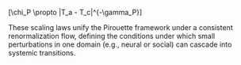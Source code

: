 [\chi_P \propto |T_a - T_c|^{-\gamma_P}]

These scaling laws unify the Pirouette framework under a consistent renormalization flow, defining the conditions under which small perturbations in one domain (e.g., neural or social) can cascade into systemic transitions.